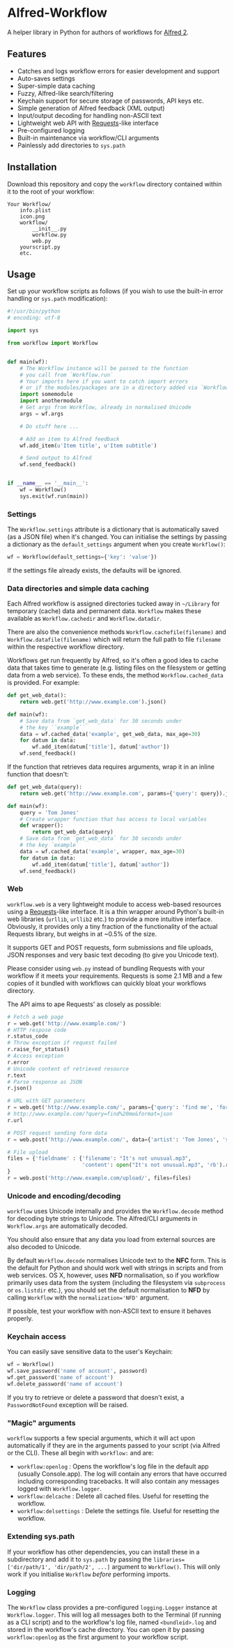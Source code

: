 
# Alfred-Workflow #

A helper library in Python for authors of workflows for [Alfred 2](http://www.alfredapp.com/).

## Features ##

- Catches and logs workflow errors for easier development and support
- Auto-saves settings
- Super-simple data caching
- Fuzzy, Alfred-like search/filtering
- Keychain support for secure storage of passwords, API keys etc.
- Simple generation of Alfred feedback (XML output)
- Input/output decoding for handling non-ASCII text
- Lightweight web API with [Requests](http://docs.python-requests.org/en/latest/)-like interface
- Pre-configured logging
- Built-in maintenance via workflow/CLI arguments
- Painlessly add directories to `sys.path`

## Installation ##

Download this repository and copy the `workflow` directory contained within it to the root
of your workflow:

	Your Workflow/
		info.plist
		icon.png
		workflow/
			__init__.py
			workflow.py
			web.py
		yourscript.py
		etc.

## Usage ##

Set up your workflow scripts as follows (if you wish to use the built-in error handling or `sys.path` modification):

```python
#!/usr/bin/python
# encoding: utf-8

import sys

from workflow import Workflow


def main(wf):
    # The Workflow instance will be passed to the function
    # you call from `Workflow.run`
    # Your imports here if you want to catch import errors
    # or if the modules/packages are in a directory added via `Workflow(libraries=...)`
    import somemodule
    import anothermodule
    # Get args from Workflow, already in normalised Unicode
    args = wf.args

    # Do stuff here ...

    # Add an item to Alfred feedback
    wf.add_item(u'Item title', u'Item subtitle')

    # Send output to Alfred
    wf.send_feedback()


if __name__ == '__main__':
    wf = Workflow()
    sys.exit(wf.run(main))
```

### Settings ###

The `Workflow.settings` attribute is a dictionary that is automatically saved (as a JSON file) when it's changed. You can initialise the settings by passing a dictionary as the `default_settings` argument when you create `Workflow()`:

```python
wf = Workflow(default_settings={'key': 'value'})
```

If the settings file already exists, the defaults will be ignored.

### Data directories and simple data caching ###

Each Alfred workflow is assigned directories tucked away in `~/Library` for temporary (cache) data and permanent data. `Workflow` makes these available as `Workflow.cachedir` and `Workflow.datadir`.

There are also the convenience methods `Workflow.cachefile(filename)` and `Workflow.datafile(filename)` which will return the full path to file `filename` within the respective workflow directory.

Workflows get run frequently by Alfred, so it's often a good idea to cache data that takes time to generate (e.g. listing files on the filesystem or getting data from a web service). To these ends, the method `Workflow.cached_data` is provided. For example:

```python
def get_web_data():
    return web.get('http://www.example.com').json()

def main(wf):
    # Save data from `get_web_data` for 30 seconds under
    # the key ``example``
    data = wf.cached_data('example', get_web_data, max_age=30)
    for datum in data:
        wf.add_item(datum['title'], datum['author'])
    wf.send_feedback()
```

If the function that retrieves data requires arguments, wrap it in an inline function that doesn't:

```python
def get_web_data(query):
    return web.get('http://www.example.com', params={'query': query}).json()

def main(wf):
    query = 'Tom Jones'
    # Create wrapper function that has access to local variables
    def wrapper():
        return get_web_data(query)
    # Save data from `get_web_data` for 30 seconds under
    # the key `example`
    data = wf.cached_data('example', wrapper, max_age=30)
    for datum in data:
        wf.add_item(datum['title'], datum['author'])
    wf.send_feedback()
```

### Web ###

`workflow.web` is a very lightweight module to access web-based resources using a [Requests](http://docs.python-requests.org/en/latest/)-like interface. It is a thin wrapper around Python's built-in web libraries (`urllib`, `urllib2` etc.) to provide a more intuitive interface. Obviously, it provides only a tiny fraction of the functionality of the actual Requests library, but weighs in at ~0.5% of the size.

It supports GET and POST requests, form submissions and file uploads, JSON responses and very basic text decoding (to give you Unicode text).

Please consider using `web.py` instead of bundling Requests with your workflow if it meets your requirements. Requests is some 2.1 MB and a few copies of it bundled with workflows can quickly bloat your workflows directory.

The API aims to ape Requests' as closely as possible:

```python
# Fetch a web page
r = web.get('http://www.example.com/')
# HTTP respose code
r.status_code
# Throw exception if request failed
r.raise_for_status()
# Access exception
r.error
# Unicode content of retrieved resource
r.text
# Parse response as JSON
r.json()

# URL with GET parameters
r = web.get('http://www.example.com/', params={'query': 'find me', 'format': 'json'})
# http://www.example.com/?query=find%20me&format=json
r.url

# POST request sending form data
r = web.post('http://www.example.com/', data={'artist': 'Tom Jones', 'song': "It's not unusual"})

# File upload
files = {'fieldname' : {'filename': "It's not unusual.mp3",
                        'content': open("It's not unusual.mp3", 'rb').read()}
}
r = web.post('http://www.example.com/upload/', files=files)
```

### Unicode and encoding/decoding ###

`workflow` uses Unicode internally and provides the `Workflow.decode` method for decoding byte strings to Unicode. The Alfred/CLI arguments in `Workflow.args` are automatically decoded.

You should also ensure that any data you load from external sources are also decoded to Unicode.

By default `Workflow.decode` normalises Unicode text to the **NFC** form. This is the default for Python and should work well with strings in scripts and from web services. OS X, however, uses **NFD** normalisation, so if you workflow primarily uses data from the system (including the filesystem via `subprocess` or `os.listdir` etc.), you should set the default normalisation to **NFD** by calling `Workflow` with the `normalization='NFD'` argument.

If possible, test your workflow with non-ASCII text to ensure it behaves properly.

### Keychain access ###

You can easily save sensitive data to the user's Keychain:

```python
wf = Workflow()
wf.save_password('name of account', password)
wf.get_password('name of account')
wf.delete_password('name of account')
```

If you try to retrieve or delete a password that doesn't exist, a `PasswordNotFound` exception will be raised.

### "Magic" arguments ###

`workflow` supports a few special arguments, which it will act upon automatically if they are in the arguments passed to your script (via Alfred or the CLI). These all begin with `workflow:` and are:

- `workflow:openlog` : Opens the workflow's log file in the default app (usually Console.app). The log will contain any errors that have occurred including corresponding tracebacks. It will also contain any messages logged with `Workflow.logger`.
- `workflow:delcache` : Delete all cached files. Useful for resetting the workflow.
- `workflow:delsettings` : Delete the settings file. Useful for resetting the workflow.

### Extending sys.path ###

If your workflow has other dependencies, you can install these in a subdirectory and add it to `sys.path` by passing the `libraries=['dir/path/1', 'dir/path/2', ...]` argument to `Workflow()`. This
will only work if you initialise `Workflow` *before* performing imports.

### Logging ###

The `Workflow` class provides a pre-configured `logging.Logger` instance at `Workflow.logger`. This will log all messages both to the Terminal (if running as a CLI script) and to the workflow's log file, named `<bundleid>.log` and stored in the workflow's cache directory. You can open it by passing `workflow:openlog` as the first argument to your workflow script.
